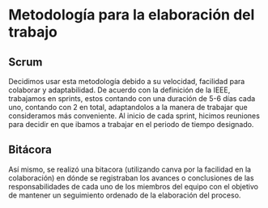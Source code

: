 # Metodología para la elaboración del trabajo
## Scrum
Decidimos usar esta metodología debido a su velocidad, facilidad para colaborar y adaptabilidad. De acuerdo con la definición de la IEEE, trabajamos en sprints, estos contando con una duración de 5-6 días cada uno, contando con 2 en total, adaptandolos a la manera de trabajar que consideramos más conveniente. Al inicio de cada sprint, hicimos reuniones para decidir en que ibamos a trabajar en el periodo de tiempo designado.
## Bitácora
Así mismo, se realizó una bitacora (utilizando canva por la facilidad en la colaboración) en dónde se registraban los avances o conclusiones de las responsabilidades de cada uno de los miembros del equipo con el objetivo de mantener un seguimiento ordenado de la elaboración del proceso.
